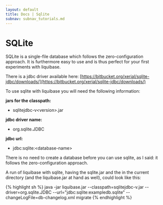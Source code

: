 ```yaml
---
layout: default
title: Docs | Sqlite 
subnav: subnav_tutorials.md
---
```


# SQLite #

SQLite is a single-file database which follows the zero-configuration approach.
It is furthermore easy to use and is thus perfect for your first experiments with liquibase.

There is a jdbc driver available here: [https://bitbucket.org/xerial/sqlite-jdbc/downloads/](https://bitbucket.org/xerial/sqlite-jdbc/downloads/)

To use sqlite with liquibase you will need the following information:

**jars for the classpath:**
 * sqlitejdbc-v&lt;version&gt;.jar

**jdbc driver name:**
 * org.sqlite.JDBC

**jdbc url:**
 * jdbc:sqlite:&lt;database-name&gt;

There is no need to create a database before you can use sqlite, as I said: it follows the zero-configuration approach.

A run of liquibase with sqlite, having the sqlite.jar and the in the current directory (and the liquibase.jar at hand as well), could look like this:

{% highlight sh %}
    java -jar liquibase.jar 
         --classpath=sqlitejdbc-v<version>.jar 
         --driver=org.sqlite.JDBC 
         --url="jdbc:sqlite:exampledb.sqlite" 
         --changeLogFile=db-changelog.xml 
         migrate
{% endhighlight %}

